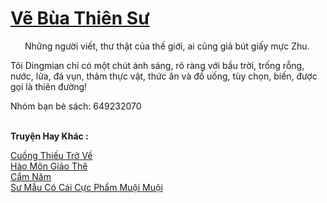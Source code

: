 <a href="https://truyentiki.com/ve-bua-thien-su.33921/" title="Vẽ Bùa Thiên Sư"><h1>Vẽ Bùa Thiên Sư</h1></a><div style="display:table"><img align="right" style="float: left; padding: 10px;" src="https://truyentiki.com/images/story/200x260/33921.jpg" alt="">Những người viết, thư thật của thế giới, ai cũng giả bút giấy mực Zhu. <p></p> Tôi Dingmian chỉ có một chút ánh sáng, rõ ràng với bầu trời, trống rỗng, nước, lửa, đá vụn, thảm thực vật, thức ăn và đồ uống, tùy chọn, biến, được gọi là thiên đường! <p></p> Nhóm bạn bè sách: 649232070</div><p><br><b>Truyện Hay Khác :</b></p><a href="https://truyentiki.com/cuong-thieu-tro-ve.33920/" alt="Cuồng Thiếu Trở Về">Cuồng Thiếu Trở Về</a><br/><a href="https://www.scoop.it/topic/nownovels/p/4118819614/2020/06/02/truyen-hao-mon-giao-the" alt="Hào Môn Giảo Thê">Hào Môn Giảo Thê</a><br/><a href="https://www.pinterest.com/pin/594756694531360246" alt="Cẩm Năm">Cẩm Năm</a><br/><a href="https://www.plurk.com/p/nut3qu" alt="Sư Mẫu Có Cái Cực Phẩm Muội Muội">Sư Mẫu Có Cái Cực Phẩm Muội Muội</a><br/>